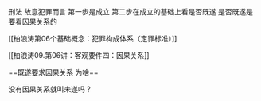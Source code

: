 刑法 故意犯罪而言
	第一步是成立
	第二步在成立的基础上看是否既遂
		是否既遂是要看因果关系的

[[柏浪涛第06个基础概念：犯罪构成体系（定罪标准）]]

[[柏浪涛09.第06讲：客观要件四：因果关系]]

==既遂要求因果关系 为啥==

没有因果关系就叫未遂吗？